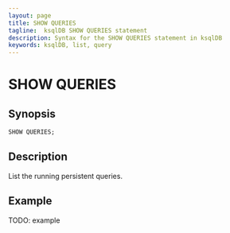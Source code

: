 ```yaml
---
layout: page
title: SHOW QUERIES
tagline:  ksqlDB SHOW QUERIES statement
description: Syntax for the SHOW QUERIES statement in ksqlDB
keywords: ksqlDB, list, query
---
```


SHOW QUERIES
============

Synopsis
--------

```sql
SHOW QUERIES;
```

Description
-----------

List the running persistent queries.

Example
-------

TODO: example

